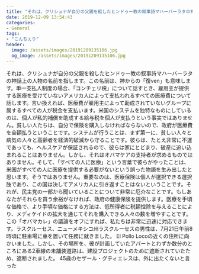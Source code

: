```yaml
---
title: "それは、クリシュナが自分の父親を殺したヒンドゥー教の叙事詩マハーバーラタの神話上の人物の名前を指します。"
date: 2019-12-09 13:54:43
categories:
- General
tags:
- "こんちぇり"
header:
  image: /assets/images/20191209135106.jpg
  og_image: /assets/images/20191209135106.jpg
---
```


それは、クリシュナが自分の父親を殺したヒンドゥー教の叙事詩マハーバーラタの神話上の人物の名前を指します。この名前は、神からの「復ven」も意味します。単一支払人制度の場合、「コンチェリ税」について話すとき、雇用主が提供する医療を受けていないアメリカ人によって支払われるすべての医療費について話します。言い換えれば、医療費が雇用主によって助成されていないグループに属するすべての人が税金を支払います。米国のシステムを独特なものにしているのは、個人が私的補償を助成する給与税を個人が支払うという事実ではありません。貧しい人たちは、自分で保険を購入しなければならないので、政府が医療費を全額払うということです。システムが行うことは、まず第一に、貧しい人々と病気の人々と高齢者を経済的破滅から守ることです。彼らは、たとえ非常に不運であっても、ヘルスケアが保証されるので、彼らは家にとどまり、破産に追い込まれることはありません。しかし、それはオバマケアの支持者が求めるものではありません。そして、「すべての人に医療」という言葉で彼らがやったことは、米国がすべての人に医療を提供する必要がないという誤った物語を生み出したと思います。そうではありません。重要なのは、医療保険は個人が選択できる選択肢であり、この国は決してアメリカ人に引き返すことはないということです。それが、民主党の一部から聞いていることについて非常に厄介なことです。もしあなたがそれらを買う余裕がなければ、政府の健康保険を提供します。医療を手頃な価格で、より手頃な価格にする方法は、低所得者に税額控除を与えることにより、メディケイドの拡大を通じてそれを購入できる人々の数を増やすことです。この「オバマカレ」の議論をオフにすれば、私たちは非常に迅速に対応できます。ラスクルーセス、ニューメキシコ州ラスクルーセスの男性は、7月21日午前8時頃に駐車場に車を置いて任務に就きました。 El Pollo Locoの近くの住所に向かいました。しかし、その場所を、彼が計画していたアパートとわずか数分のところにある2車線の未舗装道路は、建設プロジェクトのために遮断されていたため、遮断されました。 45歳のセザール・グティエレスは、外に出たくないと言った
